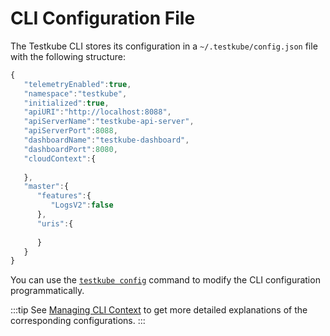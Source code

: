 # CLI Configuration File

The Testkube CLI stores its configuration in a `~/.testkube/config.json` file with the following structure:

```js
{
   "telemetryEnabled":true,
   "namespace":"testkube",
   "initialized":true,
   "apiURI":"http://localhost:8088",
   "apiServerName":"testkube-api-server",
   "apiServerPort":8088,
   "dashboardName":"testkube-dashboard",
   "dashboardPort":8080,
   "cloudContext":{
      
   },
   "master":{
      "features":{
         "LogsV2":false
      },
      "uris":{
         
      }
   }
}
```

You can use the [`testkube config`](/cli/testkube_config) command to modify the CLI configuration programmatically.

:::tip
See [Managing CLI Context](/testkube-pro/articles/managing-cli-context) to get
more detailed explanations of the corresponding configurations.
:::

